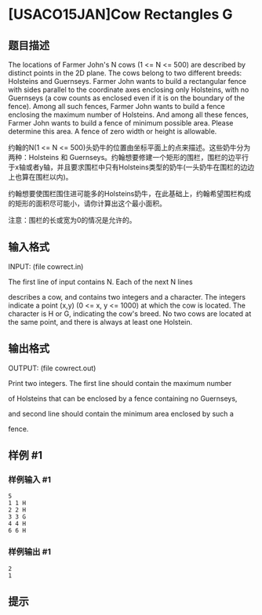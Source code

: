 # [USACO15JAN]Cow Rectangles G

## 题目描述

The locations of Farmer John's N cows (1 <= N <= 500) are described by distinct points in the 2D plane.  The cows belong to two different breeds: Holsteins and Guernseys.  Farmer John wants to build a rectangular fence with sides parallel to the coordinate axes enclosing only Holsteins, with no Guernseys (a cow counts as enclosed even if it is on the boundary of the fence).  Among all such fences, Farmer John wants to build a fence enclosing the maximum number of Holsteins.  And among all these fences, Farmer John wants to build a fence of minimum possible area.  Please determine this area.  A fence of zero width or height is allowable.

约翰的N(1 <= N <= 500)头奶牛的位置由坐标平面上的点来描述。这些奶牛分为两种：Holsteins 和 Guernseys。约翰想要修建一个矩形的围栏，围栏的边平行于x轴或者y轴，并且要求围栏中只有Holsteins类型的奶牛(一头奶牛在围栏的边边上也算在围栏以内)。

约翰想要使围栏围住进可能多的Holsteins奶牛，在此基础上，约翰希望围栏构成的矩形的面积尽可能小，请你计算出这个最小面积。

注意：围栏的长或宽为0的情况是允许的。


## 输入格式

INPUT: (file cowrect.in) 

The first line of input contains N.  Each of the next N lines

describes a cow, and contains two integers and a character. The integers indicate a point (x,y) (0 <= x, y <= 1000) at which the cow is located. The character is H or G, indicating the cow's breed.  No two cows are located at the same point, and there is always at least one Holstein.


## 输出格式

OUTPUT: (file cowrect.out) 

Print two integers. The first line should contain the maximum number

of Holsteins that can be enclosed by a fence containing no Guernseys,

and second line should contain the minimum area enclosed by such a

fence.

## 样例 #1

### 样例输入 #1
```
5 
1 1 H 
2 2 H 
3 3 G 
4 4 H 
6 6 H
```

### 样例输出 #1

```
2 
1
```

## 提示


